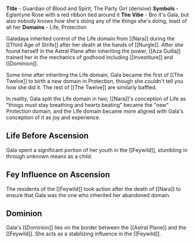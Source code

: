 **Title** - Guardian of Blood and Spirit, The Party Girl (derisive)
**Symbols** - Eglantyne Rose with a red ribbon tied around it
**The Vibe** - Bro it's Gala, but also nobody knows how she's doing any of the things she's doing, least of all her
**Domains** - Life, Protection

Galadaya inherited control of the Life domain from [[Nara]] during the [[Third Age of Strife]] after her death at the hands of [[Nurgle]]. After she found herself in the Astral Plane after inheriting the power, [[Aza Guilla]] trained her in the mechanics of godhood including [[Investiture]] and [[Dominion]].

Some time after inheriting the Life domain, Gala became the first of [[The Twelve]] to birth a new domain in Protection, though she couldn't tell you how she did it. The rest of [[The Twelve]] are similarly baffled.

In reality, Gala split the Life domain in two; [[Nara]]'s conception of Life as "things must stay breathing and hearts beating" became the "new" Protection domain, and the Life domain became more aligned with Gala's conception of it as joy and experience.

## Life Before Ascension
Gala spent a significant portion of her youth in the [[Feywild]], stumbling in through unknown means as a child.

## Fey Influence on Ascension
The residents of the [[Feywild]] took action after the death of [[Nara]] to ensure that Gala was the one who inherited her abandoned domain.

## Dominion
Gala's [[Dominion]] lies on the border between the [[Astral Plane]] and the [[Feywild]]. She acts as a stabilizing influence in the [[Feywild]].


